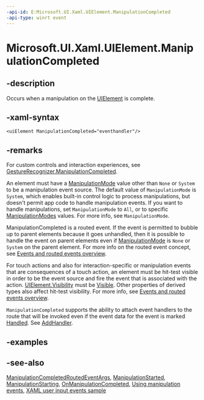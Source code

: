 ```yaml
---
-api-id: E:Microsoft.UI.Xaml.UIElement.ManipulationCompleted
-api-type: winrt event
---
```


<!-- Event syntax
public event Microsoft.UI.Xaml.Input.ManipulationCompletedEventHandler ManipulationCompleted
-->

# Microsoft.UI.Xaml.UIElement.ManipulationCompleted

## -description

Occurs when a manipulation on the [UIElement](uielement.md) is complete.

## -xaml-syntax

```xaml
<uiElement ManipulationCompleted="eventhandler"/>
```

## -remarks

For custom controls and interaction experiences, see [GestureRecognizer.ManipulationCompleted](../microsoft.ui.input/gesturerecognizer_manipulationcompleted.md).

An element must have a [ManipulationMode](uielement_manipulationmode.md) value other than `None` or `System` to be a manipulation event source. The default value of `ManipulationMode` is `System`, which enables built-in control logic to process manipulations, but doesn't permit app code to handle manipulation events. If you want to handle manipulations, set `ManipulationMode` to `All`, or to specific [ManipulationModes](../microsoft.ui.xaml.input/manipulationmodes.md) values. For more info, see `ManipulationMode`.

ManipulationCompleted is a routed event. If the event is permitted to bubble up to parent elements because it goes unhandled, then it is possible to handle the event on parent elements even if [ManipulationMode](uielement_manipulationmode.md) is `None` or `System` on the parent element. For more info on the routed event concept, see [Events and routed events overview](/windows/uwp/xaml-platform/events-and-routed-events-overview).

For touch actions and also for interaction-specific or manipulation events that are consequences of a touch action, an element must be hit-test visible in order to be the event source and fire the event that is associated with the action. [UIElement.Visibility](uielement_visibility.md) must be [Visible](visibility.md). Other properties of derived types also affect hit-test visibility. For more info, see [Events and routed events overview](/windows/uwp/xaml-platform/events-and-routed-events-overview).

`ManipulationCompleted` supports the ability to attach event handlers to the route that will be invoked even if the event data for the event is marked [Handled](../microsoft.ui.xaml.input/manipulationcompletedroutedeventargs_handled.md). See [AddHandler](uielement_addhandler_1350394113.md).

## -examples

## -see-also

[ManipulationCompletedRoutedEventArgs](../microsoft.ui.xaml.input/manipulationcompletedroutedeventargs.md), [ManipulationStarted](uielement_manipulationstarted.md), [ManipulationStarting](uielement_manipulationstarting.md), [OnManipulationCompleted](../microsoft.ui.xaml.controls/control_onmanipulationcompleted_1129406310.md), [Using manipulation events](/previous-versions/windows/apps/hh465387(v=win.10)), [XAML user input events sample](https://github.com/microsoftarchive/msdn-code-gallery-microsoft/tree/master/Official%20Windows%20Platform%20Sample/Input%20XAML%20user%20input%20events%20sample)
